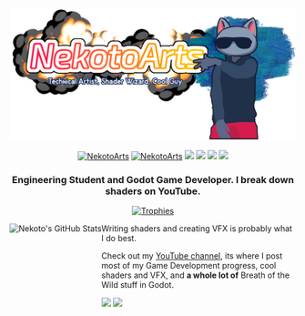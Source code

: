 <p align="center">
  <img src="https://github.com/nekotogd/nekotogd/blob/main/NekotoArts_YouTube_banner_draft6_cropped_transparent.png?raw=true" />
</p>

<p align="center">
<a href="https://www.youtube.com/channel/UCD7K_FECPHTF0z5okAVlh0g/featured" target="blank"><img src="https://img.shields.io/badge/NekotoArts-%23FF0000.svg?style=for-the-badge&logo=YouTube&logoColor=white" alt="NekotoArts" /></a>
<a href="https://twitter.com/NekotoArts" target="blank"><img src="https://img.shields.io/badge/NekotoArts-%231DA1F2.svg?style=for-the-badge&logo=Twitter&logoColor=white" alt="NekotoArts" /></a>
<a href="https://nekotoarts.itch.io/" target="blank"><img src="https://img.shields.io/badge/Itch-%23FF0B34.svg?style=for-the-badge&logo=Itch.io&logoColor=white" /></a>
<a href="https://ko-fi.com/nekoto" target="blank"><img src="https://img.shields.io/badge/Ko--fi-F16061?style=for-the-badge&logo=ko-fi&logoColor=white" /></a>
<a href="https://godotshaders.com/author/nekotoarts/" target="blank"><img src="https://img.shields.io/badge/Godot_Shaders-%23FFFFFF.svg?style=for-the-badge&logo=godot-engine" /></a>
<a href="https://reddit.com/user/XDGregory" target="blank"><img src="https://img.shields.io/badge/Reddit-FF4500?style=for-the-badge&logo=reddit&logoColor=white" /></a></p>

<h3><p align="center">Engineering Student and Godot Game Developer. I break down shaders on YouTube.</p></h3>

<p align="center">
<a href="https://github.com/ryo-ma/github-profile-trophy"><img src="https://github-profile-trophy.vercel.app/?username=nekotogd&theme=onedark" alt="Trophies" /></a>
</p>

<p align="center">
<a href="https://github.com/nekotogd/nekotogd">
<img align="left" height="200" src="https://github-readme-stats.vercel.app/api/top-langs/?username=nekotogd&theme=discord_old_blurple&layout=compact)](https://github.com/anuraghazra/github-readme-stats" alt="Nekoto's GitHub Stats" />
</a>
</p>

Writing shaders and creating VFX is probably what I do best.

Check out my [YouTube channel](https://www.youtube.com/channel/UCD7K_FECPHTF0z5okAVlh0g/featured), its where I post most of my Game Development progress, cool shaders and VFX, and **a whole lot of** Breath of the Wild stuff in Godot.

[![](https://img.shields.io/youtube/channel/subscribers/UCD7K_FECPHTF0z5okAVlh0g?color=FF0000&label=Sub%20to%20NekotoArts&logo=youtube&logoColor=red&style=for-the-badge)](https://www.youtube.com/c/NekotoArts) [![](https://img.shields.io/twitter/follow/NekotoArts?color=blue&logo=twitter&style=for-the-badge)](https://twitter.com/NekotoArts)
